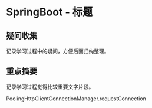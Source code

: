# SpringBoot - 标题

## 疑问收集

记录学习过程中的疑问，方便后面归纳整理。

## 重点摘要

记录学习过程觉得比较重要文字片段。

PoolingHttpClientConnectionManager.requestConnection

## 